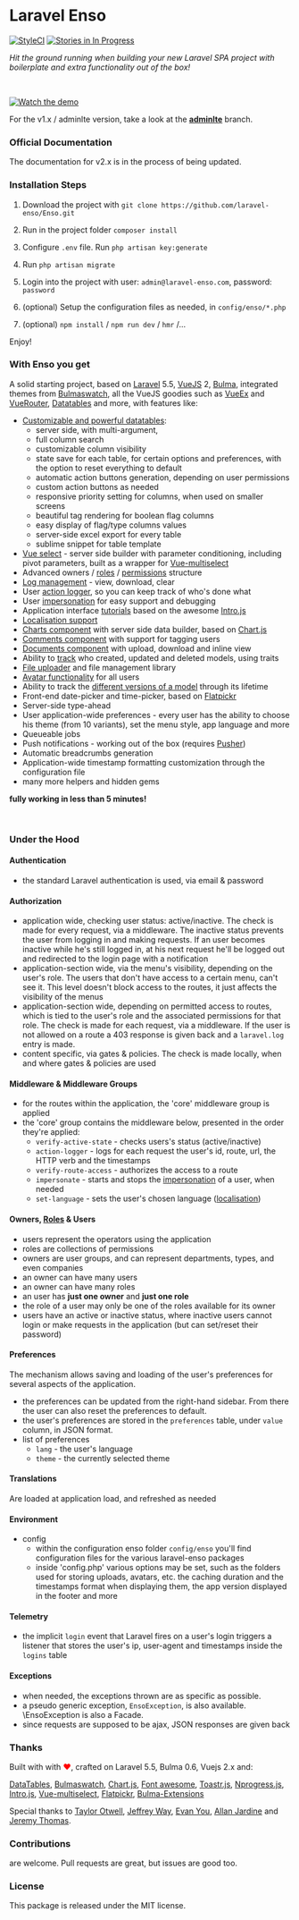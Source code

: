 <!--h-->
# Laravel Enso
[![StyleCI](https://styleci.io/repos/95136264/shield?branch=master)](https://styleci.io/repos/95136264)
[![Stories in In Progress](https://badge.waffle.io/laravel-enso/Enso.png?label=in%20progress&title=In%20Progress)](https://waffle.io/laravel-enso/Enso)
<!--/h-->

*Hit the ground running when building your new Laravel SPA project with boilerplate and extra functionality out of the box!*

&nbsp;

[![Watch the demo](https://laravel-enso.github.io/enso/screenshots/bulma_cap000_thumb.png)](https://laravel-enso.github.io/enso/videos/bulma_quick_walkthrough.webm)

For the v1.x / adminlte version, take a look at the **[adminlte](https://github.com/laravel-enso/Enso/tree/adminlte)** branch.

<!--h-->
### Official Documentation

The documentation for v2.x is in the process of being updated.

<!--/h-->

### Installation Steps

1. Download the project with `git clone https://github.com/laravel-enso/Enso.git`

2. Run in the project folder `composer install`

3. Configure `.env` file. Run `php artisan key:generate`

4. Run `php artisan migrate`

5. Login into the project with user: `admin@laravel-enso.com`, password: `password`

6. (optional) Setup the configuration files as needed, in `config/enso/*.php`

7. (optional) `npm install` / `npm run dev` / `hmr` /...

Enjoy!

### With Enso you get
A solid starting project, based on [Laravel](https://laravel.com) 5.5, [VueJS](https://vuejs.org) 2, [Bulma](https://bulma.io), integrated themes from [Bulmaswatch](https://jenil.github.io/bulmaswatch), all the VueJS goodies such as [VueEx](https://vuex.vuejs.org/en) and [VueRouter](https://router.vuejs.org/en), [Datatables](https://datatables.net/) and more, with features like: 

- [Customizable and powerful datatables](https://github.com/laravel-enso/DataTable):
    - server side, with multi-argument,
    - full column search
    - customizable column visibility
    - state save for each table, for certain options and preferences, with the option to reset everything to default
    - automatic action buttons generation, depending on user permissions
    - custom action buttons as needed
    - responsive priority setting for columns, when used on smaller screens
    - beautiful tag rendering for boolean flag columns
    - easy display of flag/type columns values
    - server-side excel export for every table
    - sublime snippet for table template
- [Vue select](https://github.com/laravel-enso/Select) - server side builder with parameter conditioning, including pivot parameters, built as a wrapper for [Vue-multiselect](https://github.com/monterail/vue-multiselect)
- Advanced owners / [roles](https://github.com/laravel-enso/RoleManager) / [permissions](https://github.com/laravel-enso/PermissionManager) structure
- [Log management](https://github.com/laravel-enso/LogManager) -  view, download, clear
- User [action logger](https://github.com/laravel-enso/ActionLogger), so you can keep track of who's done what
- User [impersonation](https://github.com/laravel-enso/Impersonate) for easy support and debugging
- Application interface [tutorials](https://github.com/laravel-enso/TutorialManager) based on the awesome [Intro.js](http://introjs.com) 
- [Localisation support](https://github.com/laravel-enso/Localisation)
- [Charts component](https://github.com/laravel-enso/Charts) with server side data builder, based on [Chart.js](http://www.chartjs.org)
- [Comments component](https://github.com/laravel-enso/CommentsManager) with support for tagging users
- [Documents component](https://github.com/laravel-enso/DocumentsManager) with upload, download and inline view
- Ability to [track](https://github.com/laravel-enso/TrackWho) who created, updated and deleted models, using traits
- [File uploader](https://github.com/laravel-enso/FileManager) and file management library
- [Avatar functionality](https://github.com/laravel-enso/AvatarManager) for all users
- Ability to track the [different versions of a model](https://github.com/laravel-enso/HistoryTracker) through its lifetime
- Front-end date-picker and time-picker, based on [Flatpickr](https://chmln.github.io/flatpickr)
- Server-side type-ahead
- User application-wide preferences - every user has the ability to choose his theme (from 10 variants), set the menu style, app language and more
- Queueable jobs
- Push notifications - working out of the box (requires [Pusher](https://pusher.com))
- Automatic breadcrumbs generation
- Application-wide timestamp formatting customization through the configuration file
- many more helpers and hidden gems

**fully working in less than 5 minutes!**

&nbsp;
&nbsp;
&nbsp;


### Under the Hood

#### Authentication
 - the standard Laravel authentication is used, via email & password

#### Authorization
 - application wide, checking user status: active/inactive. The check is made for every request, via a middleware. The inactive status prevents the user from logging in and making requests. If an user becomes inactive while he's still logged in, at his next request he'll be logged out and redirected to the login page with a notification
 - application-section wide, via the menu's visibility, depending on the user's role. The users that don't have access to a certain menu, can't see it. This level doesn't block access to the routes, it just affects the visibility of the menus
 - application-section wide, depending on permitted access to routes, which is tied to the user's role and the associated permissions for that role. The check is made for each request, via a middleware. If the user is not allowed on a route a 403 response is given back and a `laravel.log` entry is made.
 - content specific, via gates & policies. The check is made locally, when and where gates & policies are used

#### Middleware & Middleware Groups
- for the routes within the application, the 'core' middleware group is applied
- the 'core' group contains the middleware below, presented in the order they're applied:
    - `verify-active-state` - checks users's status (active/inactive)
    - `action-logger` - logs for each request the user's id, route, url, the HTTP verb and the timestamps
    - `verify-route-access` - authorizes the access to a route
    - `impersonate` - starts and stops the [impersonation](https://github.com/laravel-enso/Impersonate) of a user, when needed
    - `set-language` - sets the user's chosen language ([localisation](https://github.com/laravel-enso/Localisation))

#### Owners, [Roles](https://github.com/laravel-enso/RoleManager) & Users
- users represent the operators using the application
- roles are collections of permissions
- owners are user groups, and can represent departments, types, and even companies
- an owner can have many users
- an owner can have many roles
- an user has **just one owner** and **just one role**
- the role of a user may only be one of the roles available for its owner
- users have an active or inactive status, where inactive users cannot login or make requests in the application (but can set/reset their password)

#### Preferences

The mechanism allows saving and loading of the user's preferences for several aspects of the application.
- the preferences can be updated from the right-hand sidebar. From there the user can also reset the preferences to default.
- the user's preferences are stored in the `preferences` table, under `value` column, in JSON format.
- list of preferences
    - `lang` - the user's language
    - `theme` - the currently selected theme    

#### Translations
Are loaded at application load, and refreshed as needed


#### Environment
- config
    - within the configuration enso folder `config/enso` you'll find configuration files for the various laravel-enso packages 
    - inside 'config.php' various options may be set, such as the folders used for storing uploads, avatars, etc. the caching duration and the timestamps format when displaying them, the app version displayed in the footer and more 


#### Telemetry
- the implicit `login` event that Laravel fires on a user's login triggers a listener that stores the user's ip, user-agent and timestamps inside the `logins` table



#### Exceptions
- when needed, the exceptions thrown are as specific as possible. 
- a pseudo generic exception, `EnsoException`, is also available. \EnsoException is also a Facade.
- since requests are supposed to be ajax, JSON responses are given back 



### Thanks

Built with with <span style="color:red"> &#10084;&#65039;</span>, crafted on Laravel 5.5, Bulma 0.6, Vuejs 2.x and:

[DataTables](https://datatables.net),
[Bulmaswatch](https://jenil.github.io/bulmaswatch/), [Chart.js](http://chartjs.org),
[Font awesome](http://fontawesome.io), [Toastr.js](http://codeseven.github.io/toastr),
[Nprogress.js](http://ricostacruz.com/nprogress),
[Intro.js](http://introjs.com/), [Vue-multiselect](https://github.com/monterail/vue-multiselect),
[Flatpickr](https://chmln.github.io/flatpickr/), [Bulma-Extensions](https://wikiki.github.io/bulma-extensions/overview)

Special thanks to [Taylor Otwell](https://laravel.com/), [Jeffrey Way](https://laracasts.com), [Evan You](https://vuejs.org/), [Allan Jardine](https://datatables.net) and [Jeremy Thomas](https://bulma.io).


<!--h-->
### Contributions

are welcome. Pull requests are great, but issues are good too.

### License

This package is released under the MIT license.
<!--/h-->